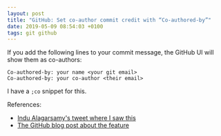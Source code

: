 ```yaml
---
layout: post
title: "GitHub: Set co-author commit credit with “Co-authored-by”"
date: 2019-05-09 08:54:03 +0100
tags: git github
---
```


If you add the following lines to your commit message, the GitHub UI will show them as co-authors:

```
Co-authored-by: your name <your git email>
Co-authored-by: your co-author <their email>
```

I have a `;co` snippet for this.

References:

*   [Indu Alagarsamy's tweet where I saw this](https://twitter.com/Indu_alagarsamy/status/1125641581904551936)
*   [The GitHub blog post about the feature](https://github.blog/2018-01-29-commit-together-with-co-authors/)
